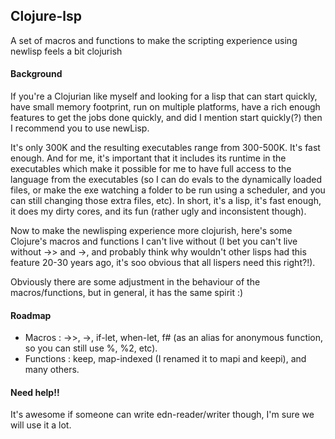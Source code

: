 ## Clojure-lsp

A set of macros and functions to make the scripting experience using newlisp feels a bit clojurish

#### Background 

If you're a Clojurian like myself and looking for a lisp that can start quickly, have small memory footprint, 
run on multiple platforms, have a rich enough features to get the jobs done quickly, and did I mention start quickly(?)
then I recommend you to use newLisp.

It's only 300K and the resulting executables range from 300-500K. It's fast enough.
And for me, it's important that it includes its runtime in the executables which make it possible 
for me to have full access to the language from the executables (so I can do evals to the dynamically loaded files, 
or make the exe watching a folder to be run using a scheduler, and you can still changing those extra files, etc). 
In short, it's a lisp, it's fast enough, it does my dirty cores, and its fun (rather ugly and inconsistent though).

Now to make the newlisping experience more clojurish, here's some Clojure's macros and functions I can't 
live without (I bet you can't live without ->> and ->, and probably think why wouldn't other lisps 
had this feature 20-30 years ago, it's soo obvious that all lispers need this right?!).

Obviously there are some adjustment in the behaviour of the macros/functions, but in general, it has the same spirit :)

#### Roadmap

- Macros : ->>, ->, if-let, when-let, f# (as an alias for anonymous function, so you can still use %, %2, etc).
- Functions : keep, map-indexed (I renamed it to mapi and keepi), and many others.

#### Need help!!

It's awesome if someone can write edn-reader/writer though, I'm sure we will use it a lot.




